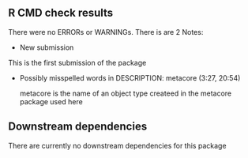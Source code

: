 ## R CMD check results
There were no ERRORs or WARNINGs.
There is are 2 Notes:
  * New submission
  
  This is the first submission of the package 

  * Possibly misspelled words in DESCRIPTION:
    metacore (3:27, 20:54)
    
    metacore is the name of an object type createed in the metacore package used here 

## Downstream dependencies
There are currently no downstream dependencies for this package
